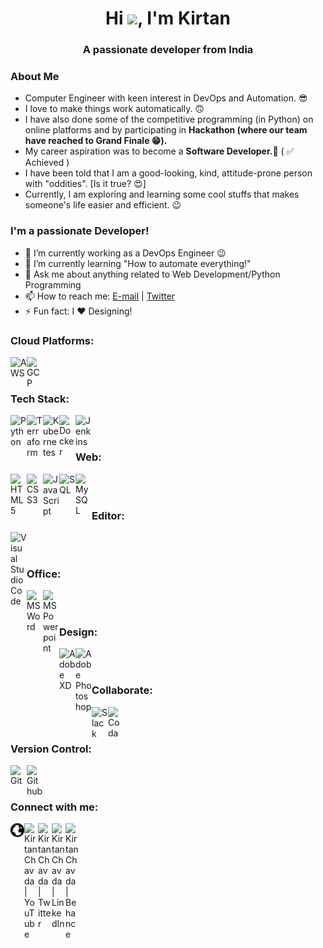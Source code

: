 
<h1 align="center">Hi <img src="https://media.giphy.com/media/hvRJCLFzcasrR4ia7z/giphy.gif" width="29px">, I'm Kirtan</h1>

<h3 align="center">A passionate developer from India</h3>

### About Me
- Computer Engineer with keen interest in DevOps and Automation. 😎
- I love to make things work automatically. 🙃
- I have also done some of the competitive programming (in Python) on online platforms and by participating in **Hackathon (where our team have reached to Grand Finale 😁).**
- My career aspiration was to become a **Software Developer.🤩** ( ✅ Achieved )
- I have been told that I am a good-looking, kind, attitude-prone person with "oddities". [Is it true? 😍] 
- Currently, I am exploring and learning some cool stuffs that makes someone's life easier and efficient. 😉

### I'm a passionate Developer!
- 🔭 I’m currently working as a DevOps Engineer 😉
- 🌱 I’m currently learning "How to automate everything!" 
- 💬 Ask me about anything related to Web Development/Python Programming
- 📫 How to reach me: [E-mail][email] | [Twitter][twitter]
- ⚡ Fun fact: I ❤ Designing!

### Cloud Platforms:

<img align="left" alt="AWS" width="26px" src="https://simpleicons.org/icons/amazonaws.svg" />
<img align="left" alt="GCP" width="26px" src="https://simpleicons.org/icons/googlecloud.svg" />

<br/>
<br/>

### Tech Stack:

<img align="left" alt="Python" width="26px" src="https://simpleicons.org/icons/python.svg" />
<img align="left" alt="Terraform" width="26px" src="https://simpleicons.org/icons/terraform.svg" />
<img align="left" alt="Kubernetes" width="26px" src="https://simpleicons.org/icons/kubernetes.svg" />
<img align="left" alt="Docker" width="26px" src="https://simpleicons.org/icons/docker.svg" />
<img align="left" alt="Jenkins" width="26px" src="https://simpleicons.org/icons/jenkins.svg" />

<br/>
<br/>

### Web:

<img align="left" alt="HTML5" width="26px" src="https://simpleicons.org/icons/html5.svg" />
<img align="left" alt="CSS3" width="26px" src="https://simpleicons.org/icons/css3.svg" />
<img align="left" alt="JavaScript" width="26px" src="https://simpleicons.org/icons/javascript.svg" />
<img align="left" alt="SQL" width="26px" src="https://simpleicons.org/icons/sqlite.svg" />
<img align="left" alt="MySQL" width="26px" src="https://simpleicons.org/icons/mysql.svg" />

<br/>
<br/>

### Editor:

<img align="left" alt="Visual Studio Code" width="26px" src="https://simpleicons.org/icons/visualstudiocode.svg" />

<br/>
<br/>

### Office:

<img align="left" alt="MS Word" width="26px" src="https://simpleicons.org/icons/microsoftword.svg" />
<img align="left" alt="MS Powerpoint" width="26px" src="https://simpleicons.org/icons/microsoftpowerpoint.svg" />

<br/>
<br/>

### Design:

<img align="left" alt="Adobe XD" width="26px" src="https://simpleicons.org/icons/adobexd.svg" />
<img align="left" alt="Adobe Photoshop" width="26px" src="https://simpleicons.org/icons/adobephotoshop.svg" />

<br/>
<br/>

### Collaborate:

<img align="left" alt="Slack" width="26px" src="https://simpleicons.org/icons/slack.svg" />
<img align="left" alt="Coda" width="26px" src="https://simpleicons.org/icons/coda.svg" />

<br/>
<br/>

### Version Control:

<img align="left" alt="Git" width="26px" src="https://simpleicons.org/icons/git.svg" />
<img align="left" alt="Github" width="26px" src="https://simpleicons.org/icons/github.svg" />


<br/>
<br/>

### Connect with me:

[<img align="left" alt="kirtanchavda.me" width="22px" src="https://raw.githubusercontent.com/iconic/open-iconic/master/svg/globe.svg" />][website]
[<img align="left" alt="Kirtan Chavda | YouTube" width="22px" src="https://cdn.jsdelivr.net/npm/simple-icons@v3/icons/youtube.svg" />][youtube]
[<img align="left" alt="Kirtan Chavda | Twitter" width="22px" src="https://cdn.jsdelivr.net/npm/simple-icons@v3/icons/twitter.svg" />][twitter]
[<img align="left" alt="Kirtan Chavda | LinkedIn" width="22px" src="https://cdn.jsdelivr.net/npm/simple-icons@v3/icons/linkedin.svg" />][linkedin]
[<img align="left" alt="Kirtan Chavda | Behance" width="22px" src="https://cdn.jsdelivr.net/npm/simple-icons@v3/icons/behance.svg" />][behance]

<br/>
<br/>

[website]: https://kirtanchavda.me/
[youtube]: https://www.youtube.com/channel/UChxxGHTa3H1kQJAZXS1BRmA
[twitter]: https://twitter.com/kirtanc25
[linkedin]: https://linkedin.com/in/kirtanc25
[behance]: https://www.behance.net/kirtanc25
[email]: mailto:kirtanc25@gmail.com



<!--
**kirtanc25/kirtanc25** is a ✨ _special_ ✨ repository because its `README.md` (this file) appears on your GitHub profile.

Here are some ideas to get you started:

- 🔭 I’m currently working on ...
- 🌱 I’m currently learning ...
- 👯 I’m looking to collaborate on ...
- 🤔 I’m looking for help with ...
- 💬 Ask me about ...
- 📫 How to reach me: ...
- 😄 Pronouns: ...
- ⚡ Fun fact: ...
-->
